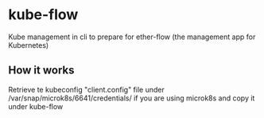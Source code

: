 # kube-flow

Kube management in cli to prepare for ether-flow (the management app for Kubernetes)

## How it works

Retrieve te kubeconfig "client.config" file under /var/snap/microk8s/6641/credentials/ if you are using microk8s and copy it under kube-flow